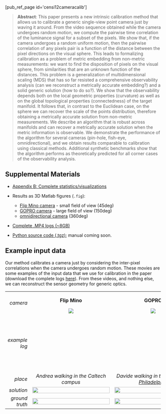 [pub_ref_page id='censi12cameracalib']

> **Abstract**: This paper presents a new intrinsic calibration method that allows us to calibrate a generic single-view point camera just by waving it around. From the video sequence obtained while the camera undergoes random motion, we compute the pairwise time correlation of the luminance signal for a subset of the pixels. We show that, if the camera undergoes a random uniform motion, then the pairwise correlation of any pixels pair is a function of the distance between the pixel directions on the visual sphere. This leads to formalizing calibration as a problem of metric embedding from non-metric measurements: we want to find the disposition of pixels on the visual sphere, from similarities that are an unknown function of the distances. This problem is a generalization of multidimensional scaling (MDS) that has so far resisted a comprehensive observability analysis (can we reconstruct a metrically accurate embedding?) and a solid generic solution (how to do so?). We show that the observability depends both on the local geometric properties (curvature) as well as on the global topological properties (connectedness) of the target manifold. It follows that, in contrast to the Euclidean case, on the sphere we can recover the scale of the points distribution, therefore obtaining a metrically accurate solution from non-metric measurements. We describe an algorithm that is robust across manifolds and can recover a metrically accurate solution when the metric information is observable. We demonstrate the performance of the algorithm for several cameras (pin-hole, fish-eye, omnidirectional), and we obtain results comparable to calibration using classical methods. Additional synthetic benchmarks show that the algorithm performs as theoretically predicted for all corner cases of the observability analysis.



## Supplemental Materials

- [Appendix B: Complete statistics/visualizations][tables]

- Results as 3D Matlab figures (``.fig``):

  - [Flip Mino camera][mino_fig] - small field of view (45deg)
  - [GOPRO camera][gopro_fig] - large field of view (150deg)
  - [omnidirectional camera][omni_fig] (360deg)

- [Complete .MP4 logs (~8GB)][logs]
- [Python source code (.tgz)][source]; manual coming soon.

[tables]: https://censi.science/pub/research/2012-camera_calibration/2012-camera_calibration-tables.pdf
[source]: https://censi.science/pub/research/2012-camera_calibration/20120101-calib_env-snapshot.tgz
[logs]: https://censi.science/pub/research/2012-camera_calibration/logs/
[mino_fig]: https://censi.science/pub/research/2012-camera_calibration/mino.fig
[gopro_fig]: https://censi.science/pub/research/2012-camera_calibration/GOPRb.fig
[omni_fig]: https://censi.science/pub/research/2012-camera_calibration/omni.fig

<a name='media'></a>
## Example input data

Our method calibrates a camera just by considering the inter-pixel correlations
when the camera undergoes random motion.
These movies are some examples of the input data that we use for calibration
in the paper (download the complete logs [here][logs]).
From these videos, and nothing else, we can reconstruct the sensor geometry
for generic optics.

<style type='text/css'>
table tr#head td { font-weight: bold; text-align: center;}
table tr#where td { font-style: italic; text-align: center;}
table td.what {
    vertical-align: middle;
    font-style: italic !important;
    font-weight: normal !important;
    text-align: right !important;
}
tr.distribution td img {
  width: 100%;
}
</style>
<div style='text-align: center'>
<table>
<tr id='head'>
<td class="what">camera</td>
<td>
    <p>Flip Mino</p>
    <img src='https://censi.science/pub/research/2012-camera_calibration/images/flip_small.jpg'/>
</td>
<td>
    <p>GOPRO</p>
    <img src='https://censi.science/pub/research/2012-camera_calibration/images/gopro_small.jpg'/>
</td>
<td>
    <p>Omnidirectional camera</p>
    <img src='https://censi.science/pub/research/2012-camera_calibration/images/omni_small.jpg'/>
</td>
</tr>
<tr>
  <td class="what">example log</td>
  <td>
  <object width="250" height="180"><param name="allowfullscreen" value="true" /><param name="allowscriptaccess" value="always" /><param name="movie" value="https://vimeo.com/moogaloop.swf?clip_id=33842986&amp;server=vimeo.com&amp;show_title=0&amp;show_byline=0&amp;show_portrait=0&amp;color=00adef&amp;fullscreen=1&amp;autoplay=0&amp;loop=1" /><embed src="https://vimeo.com/moogaloop.swf?clip_id=33842986&amp;server=vimeo.com&amp;show_title=0&amp;show_byline=0&amp;show_portrait=0&amp;color=00adef&amp;fullscreen=1&amp;autoplay=0&amp;loop=1" type="application/x-shockwave-flash" allowfullscreen="true" allowscriptaccess="always" width="250" height="180"></embed></object>
  </td>
  <td>
  <object width="250" height="180"><param name="allowfullscreen" value="true" /><param name="allowscriptaccess" value="always" /><param name="movie" value="https://vimeo.com/moogaloop.swf?clip_id=33842992&amp;server=vimeo.com&amp;show_title=0&amp;show_byline=0&amp;show_portrait=0&amp;color=00adef&amp;fullscreen=1&amp;autoplay=0&amp;loop=1" /><embed src="https://vimeo.com/moogaloop.swf?clip_id=33842992&amp;server=vimeo.com&amp;show_title=0&amp;show_byline=0&amp;show_portrait=0&amp;color=00adef&amp;fullscreen=1&amp;autoplay=0&amp;loop=1" type="application/x-shockwave-flash" allowfullscreen="true" allowscriptaccess="always" width="250" height="180"></embed></object>
  </td>
  <td>
  <object width="250" height="180"><param name="allowfullscreen" value="true" /><param name="allowscriptaccess" value="always" /><param name="movie" value="https://vimeo.com/moogaloop.swf?clip_id=33843143&amp;server=vimeo.com&amp;show_title=0&amp;show_byline=0&amp;show_portrait=0&amp;color=00adef&amp;fullscreen=1&amp;autoplay=0&amp;loop=1" /><embed src="https://vimeo.com/moogaloop.swf?clip_id=33843143&amp;server=vimeo.com&amp;show_title=0&amp;show_byline=0&amp;show_portrait=0&amp;color=00adef&amp;fullscreen=1&amp;autoplay=0&amp;loop=1" type="application/x-shockwave-flash" allowfullscreen="true" allowscriptaccess="always" width="250" height="180"></embed></object>
  </td>
</tr>
<tr id='where'>
  <td class="what">place</td>
  <td>Andrea walking in the Caltech campus</td>
  <td>Davide walking in the <a href="http://www.youtube.com/watch?v=4z2DtNW79sQ">streets of Philadelphia</a></td>
  <td>Davide indoor shaking it like a polaroid picture</td>
</tr>
<tr id='solution' class='distribution'>
    <td class="what">solution</td>
    <td>
       <a href="https://censi.science/pub/research/2012-camera_calibration/stats/images/mino-grid24-corr-m-CBC3dw-final-solution-S-aligned.pdf">
      <img src="https://censi.science/pub/research/2012-camera_calibration/stats/images/mino-grid24-corr-m-CBC3dw-final-solution-S-aligned-png.png"/>
      </a>
    </td>
    <td>
       <a href="https://censi.science/pub/research/2012-camera_calibration/stats/images/GOPRb-grid24-corr-m-CBC3dw-final-solution-S-aligned.pdf">
      <img src="https://censi.science/pub/research/2012-camera_calibration/stats/images/GOPRb-grid24-corr-m-CBC3dw-final-solution-S-aligned-png.png"/>
      </a>
    </td>
    <td>
      <a href="https://censi.science/pub/research/2012-camera_calibration/stats/images/omni-grid8-corr-m-CBC3dw-final-solution-S-aligned.pdf">
      <img src="https://censi.science/pub/research/2012-camera_calibration/stats/images/omni-grid8-corr-m-CBC3dw-final-solution-S-aligned-png.png"/>
    </a>
    </td>
</tr>
<tr id='groundtruth' class='distribution'>
    <td class="what">ground truth</td>
    <td>
      <a href="https://censi.science/pub/research/2012-camera_calibration/stats/images/mino-grid24-corr-m-CBC3dw-final-solution-true-S.pdf">
      <img src="https://censi.science/pub/research/2012-camera_calibration/stats/images/mino-grid24-corr-m-CBC3dw-final-solution-true-S-png.png"/>
    </a>
    </td>
    <td>
      <a href="https://censi.science/pub/research/2012-camera_calibration/stats/images/GOPRb-grid24-corr-m-CBC3dw-final-solution-true-S.pdf">
      <img src="https://censi.science/pub/research/2012-camera_calibration/stats/images/GOPRb-grid24-corr-m-CBC3dw-final-solution-true-S-png.png"/>
      </a>
    </td>
    <td>
      <a href="https://censi.science/pub/research/2012-camera_calibration/stats/images/omni-grid8-corr-m-CBC3dw-final-solution-true-S.pdf">
      <img src="https://censi.science/pub/research/2012-camera_calibration/stats/images/omni-grid8-corr-m-CBC3dw-final-solution-true-S-png.png"/>
    </a>
    </td>
</table>
</div>
